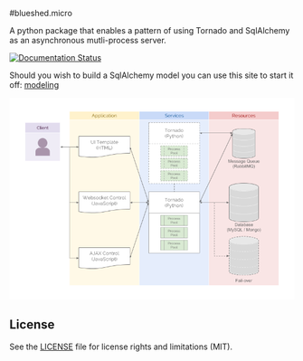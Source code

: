 #blueshed.micro

A python package that enables a pattern of using Tornado and SqlAlchemy as an asynchronous mutli-process server.

[![Documentation Status](https://readthedocs.org/projects/blueshed-micro/badge/?version=latest)](http://blueshed-micro.readthedocs.io/en/latest/?badge=latest)

Should you wish to build a SqlAlchemy model you can use this site to start it off: [modeling](http://modeling.blueshed.co.uk/)

![alt tag](https://raw.githubusercontent.com/blueshed/blueshed-micro/master/docs/_static/micro-architecture.png)

## License

See the [LICENSE](LICENSE.md) file for license rights and limitations (MIT).